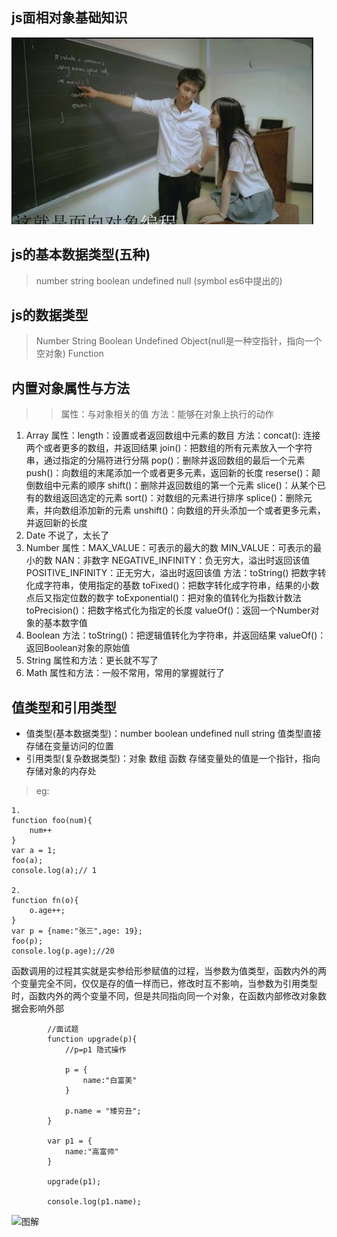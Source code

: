 ## js面相对象基础知识
![这就是面向对象编程](https://github.com/Small-inn/JavaScript-HightOrder/blob/master/img/oo.JPEG)

## js的基本数据类型(五种)
> number string boolean undefined null (symbol es6中提出的)
## js的数据类型
> Number String Boolean Undefined Object(null是一种空指针，指向一个空对象) Function 

## 内置对象属性与方法
>> 属性：与对象相关的值
>> 方法：能够在对象上执行的动作
1. Array
    属性：length：设置或者返回数组中元素的数目
    方法：concat(): 连接两个或者更多的数组，并返回结果
         join()：把数组的所有元素放入一个字符串，通过指定的分隔符进行分隔
         pop()：删除并返回数组的最后一个元素
         push()：向数组的末尾添加一个或者更多元素，返回新的长度
         reserse()：颠倒数组中元素的顺序
         shift()：删除并返回数组的第一个元素
         slice()：从某个已有的数组返回选定的元素
         sort()：对数组的元素进行排序
         splice()：删除元素，并向数组添加新的元素
         unshift()：向数组的开头添加一个或者更多元素，并返回新的长度
2. Date
    不说了，太长了
3. Number
    属性：MAX_VALUE：可表示的最大的数
         MIN_VALUE：可表示的最小的数
         NAN：非数字
         NEGATIVE_INFINITY：负无穷大，溢出时返回该值
         POSITIVE_INFINITY：正无穷大，溢出时返回该值
    方法：toString() 把数字转化成字符串，使用指定的基数
         toFixed()：把数字转化成字符串，结果的小数点后又指定位数的数字
         toExponential()：把对象的值转化为指数计数法
         toPrecision()：把数字格式化为指定的长度
         valueOf()：返回一个Number对象的基本数字值
4. Boolean
    方法：toString()：把逻辑值转化为字符串，并返回结果
         valueOf()：返回Boolean对象的原始值
5. String
    属性和方法：更长就不写了
6. Math
    属性和方法：一般不常用，常用的掌握就行了
## 值类型和引用类型
* 值类型(基本数据类型)：number boolean undefined null string 值类型直接存储在变量访问的位置
* 引用类型(复杂数据类型)：对象 数组 函数 存储变量处的值是一个指针，指向存储对象的内存处

> eg: 
```
1.
function foo(num){
    num++ 
} 
var a = 1;
foo(a);
console.log(a);// 1

2.
function fn(o){
    o.age++;
}
var p = {name:"张三",age: 19};
foo(p);
console.log(p.age);//20

```
<p>
  函数调用的过程其实就是实参给形参赋值的过程，当参数为值类型，函数内外的两个变量完全不同，仅仅是存的值一样而已，修改时互不影响，当参数为引用类型时，函数内外的两个变量不同，但是共同指向同一个对象，在函数内部修改对象数据会影响外部
</p>

```
        //面试题
        function upgrade(p){
            //p=p1 隐式操作

            p = {
                name:"白富美"
            }

            p.name = "矮穷丑";
        }

        var p1 = {
            name:"高富帅"
        }

        upgrade(p1);

        console.log(p1.name);
```

![图解]()

    